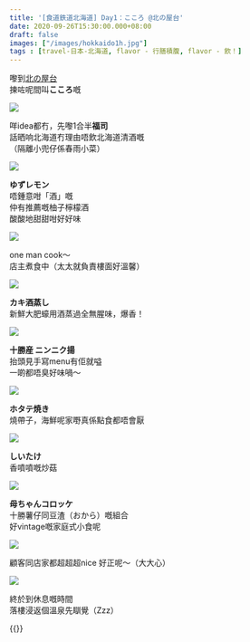 ```yaml
---
title: '[食道鉄道北海道] Day1：こころ @北の屋台'
date: 2020-09-26T15:30:00.000+08:00
draft: false
images: ["/images/hokkaido1h.jpg"]
tags : [travel-日本-北海道, flavor - 行膳積腹, flavor - 飲！]
---
```


嚟到[北の屋台](https://hidie.net/hokkaido1g/)  
揀咗呢間叫**こころ**嘅

![](/images/hokkaido1h1.jpg)

咩idea都冇，先嚟1合半**福司**  
話晒响北海道冇理由唔飲北海道清酒嘅  
（隔離小兜仔係春雨小菜）  

![](/images/hokkaido1h2.jpg)

**ゆずレモン**  
唔鍾意咁「酒」嘅  
仲有推薦嘅柚子檸檬酒  
酸酸地甜甜咁好好味  

![](/images/hokkaido1h3.jpg)

one man cook～  
店主煮食中（太太就負責樓面好溫馨）  

![](/images/hokkaido1h4.jpg)

**カキ酒蒸し**  
新鮮大肥蠔用酒蒸過全無腥味，爆香！

![](/images/hokkaido1h5.jpg)

**十勝産 ニンニク揚**  
抬頭見手寫menu有佢就嗌  
一啲都唔臭好味喎～

![](/images/hokkaido1h6.jpg)

**ホタテ焼き**  
燒帶子，海鮮呢家嘢真係點食都唔會厭

![](/images/hokkaido1h7.jpg)

**しいたけ**  
香噴噴嘅炒菇

![](/images/hokkaido1h8.jpg)

**母ちゃんコロッケ**  
十勝薯仔同豆渣（おから）嘅組合  
好vintage嘅家庭式小食呢

![](/images/hokkaido1h.jpg)

顧客同店家都超超超nice
好正呢～（大大心）

![](/images/chihiro015.jpg)

終於到休息嘅時間  
落樓浸返個溫泉先瞓覺（Zzz）  
   
   
{{<hokkaido>}}
